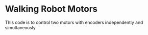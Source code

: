 # Walking Robot Motors

This code is to control two motors with encoders independently and simultaneously 
